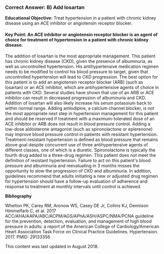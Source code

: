 
### Correct Answer: B) Add losartan 

**Educational Objective:** Treat hypertension in a patient with chronic kidney disease using an ACE inhibitor or angiotensin receptor blocker.

#### **Key Point:** An ACE inhibitor or angiotensin receptor blocker is an agent of choice for treatment of hypertension in a patient with chronic kidney disease.

The addition of losartan is the most appropriate management. This patient has chronic kidney disease (CKD), given the presence of albuminuria, as well as uncontrolled hypertension. His antihypertensive medication regimen needs to be modified to control his blood pressure to target, given that uncontrolled hypertension will lead to CKD progression. The best option for this patient is to add an angiotensin receptor blocker (ARB) (such as losartan) or an ACE inhibitor, which are antihypertensive agents of choice in patients with CKD. Several studies have shown that use of an ARB or ACE inhibitor can result in decreased progression of albuminuria and CKD. Addition of losartan will also likely increase his serum potassium back to within normal range.
Adding amlodipine, a calcium channel blocker, is not the most appropriate next step in hypertension management for this patient and should be reserved if treatment with a maximum-tolerated dose of an ACE inhibitor or ARB does not result in blood pressure control.
Adding a low-dose aldosterone antagonist (such as spironolactone or eplerenone) may improve blood pressure control in patients with resistant hypertension. Treatment-resistant hypertension is defined as blood pressure that remains above goal despite concurrent use of three antihypertensive agents of different classes, one of which is a diuretic. Spironolactone is typically the fourth drug added to a three-drug regimen. This patient does not meet the definition of resistant hypertension.
Failure to act on this patient's blood pressure and albuminuria and reevaluating in 3 months misses the opportunity to slow the progression of CKD and albuminuria. In addition, guidelines recommend that adults initiating a new or adjusted drug regimen for hypertension should have a follow-up evaluation of adherence and response to treatment at monthly intervals until control is achieved.

**Bibliography**

Whelton PK, Carey RM, Aronow WS, Casey DE Jr, Collins KJ, Dennison Himmelfarb C, et al. 2017 ACC/AHA/AAPA/ABC/ACPM/AGS/APhA/ASH/ASPC/NMA/PCNA guideline for the prevention, detection, evaluation, and management of high blood pressure in adults: a report of the American College of Cardiology/American Heart Association Task Force on Clinical Practice Guidelines. Hypertension. 2017. PMID: 29133356

This content was last updated in August 2018.